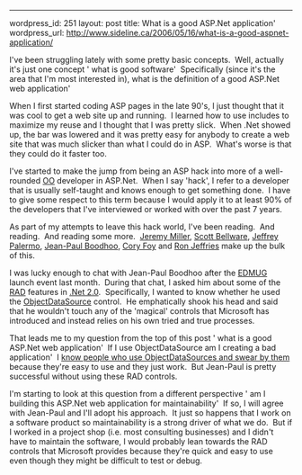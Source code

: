 --- 
wordpress_id: 251
layout: post
title: What is a good ASP.Net application'
wordpress_url: http://www.sideline.ca/2006/05/16/what-is-a-good-aspnet-application/

<p>I've been struggling lately with some pretty basic concepts.  Well, actually it's just one concept ' what is good software'  Specifically (since it's the area that I'm most interested in), what is the definition of a good ASP.Net web application'</p>
<p>When I first started coding ASP pages in the late 90's, I just thought that it was cool to get a web site up and running.  I learned how to use includes to maximize my reuse and I thought that I was pretty slick.  When .Net showed up, the bar was lowered and it was pretty easy for anybody to create a web site that was much slicker than what I could do in ASP.  What's worse is that they could do it faster too.</p>
<p>I've started to make the jump from being an ASP hack into more of a well-rounded <a href="http://en.wikipedia.org/wiki/Object-oriented_programming">OO</a> developer in ASP.Net.  When I say 'hack', I refer to a developer that is usually self-taught and knows enough to get something done.  I have to give some respect to this term because I would apply it to at least 90% of the developers that I've interviewed or worked with over the past 7 years.</p>
<p>As part of my attempts to leave this hack world, I've been reading.  And reading.  And reading some more.  <a href="http://codebetter.com/blogs/jeremy.miller/default.aspx">Jeremy Miller</a>, <a href="http://codebetter.com/blogs/scott.bellware/default.aspx">Scott Bellware</a>, <a href="http://codebetter.com/blogs/jeffrey.palermo/default.aspx">Jeffrey Palermo</a>, <a href="http://www.jpboodhoo.com/blog/">Jean-Paul Boodhoo</a>, <a href="http://www.cornetdesign.com/">Cory Foy</a> and <a href="http://www.xprogramming.com/index.htm">Ron Jeffries</a> make up the bulk of this.</p>
<p>I was lucky enough to chat with Jean-Paul Boodhoo after the <a href="http://www.edmug.net/">EDMUG</a> launch event last month.  During that chat, I asked him about some of the <a href="http://en.wikipedia.org/wiki/Rapid_application_development">RAD</a> features in <a href="http://en.wikipedia.org/wiki/.NET_Framework#.NET_Framework_2.0">.Net 2.0</a>.  Specifically, I wanted to know whether he used the <a href="http://msdn2.microsoft.com/en-US/library/9a4kyhcx.aspx">ObjectDataSource</a> control.  He emphatically shook his head and said that he wouldn't touch any of the 'magical' controls that Microsoft has introduced and instead relies on his own tried and true processes.</p>
<p>That leads me to my question from the top of this post ' what is a good ASP.Net web application'  If I use ObjectDataSource am I creating a bad application'  I <a href="http://spaces.msn.com/ransel73/PersonalSpace.aspx'_c01_memberprofiletile=showdefault&amp;amp;_c=memberprofiletile">know people who use ObjectDataSources and swear by them</a> because they're easy to use and they just work.  But Jean-Paul is pretty successful without using these RAD controls.</p>
<p>I'm starting to look at this question from a different perspective ' am I building this ASP.Net web application for maintainability'  If so, I will agree with Jean-Paul and I'll adopt his approach.  It just so happens that I work on a software product so maintainability is a strong driver of what we do.  But if I worked in a project shop (i.e. most consulting businesses) and I didn't have to maintain the software, I would probably lean towards the RAD controls that Microsoft provides because they're quick and easy to use even though they might be difficult to test or debug.</p>
